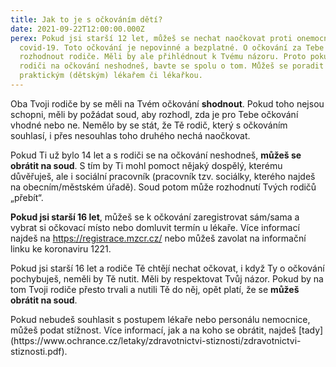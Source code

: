 ```yaml
---
title: Jak to je s očkováním dětí?
date: 2021-09-22T12:00:00.000Z
perex: Pokud jsi starší 12 let, můžeš se nechat naočkovat proti onemocnění
  covid-19. Toto očkování je nepovinné a bezplatné. O očkování za Tebe mohou
  rozhodnout rodiče. Měli by ale přihlédnout k Tvému názoru. Proto pokud se s
  rodiči na očkování neshodneš, bavte se spolu o tom. Můžeš se poradit i se svým
  praktickým (dětským) lékařem či lékařkou.
---
```

<p>Oba Tvoji rodiče by se měli na Tvém očkování <strong>shodnout</strong>. Pokud toho nejsou schopni, měli by požádat soud, aby rozhodl, zda je pro Tebe očkování vhodné nebo ne. Nemělo by se stát, že Tě rodič, který s očkováním souhlasí, i přes nesouhlas toho druhého nechá naočkovat.</p><p>Pokud Ti už bylo 14 let a s rodiči se na očkování neshodneš, <strong>můžeš se obrátit na soud</strong>. S tím by Ti mohl pomoct nějaký dospělý, kterému důvěřuješ, ale i sociální pracovník (pracovník tzv. sociálky, kterého najdeš na obecním/městském úřadě). Soud potom může rozhodnutí Tvých rodičů „přebít“.</p><p><strong>Pokud jsi starší 16 let</strong>, můžeš se k očkování zaregistrovat sám/sama a vybrat si očkovací místo nebo domluvit termín u lékaře. Více informací najdeš na <a href="https://registrace.mzcr.cz/" target="_blank">https://registrace.mzcr.cz/</a> nebo můžeš zavolat na informační linku ke koronaviru 1221.</p><p>Pokud jsi starší 16 let a rodiče Tě chtějí nechat očkovat, i když Ty o očkování pochybuješ, neměli by Tě nutit. Měli by respektovat Tvůj názor. Pokud by na tom Tvoji rodiče přesto trvali a nutili Tě do něj, opět platí, že se <strong>můžeš obrátit na soud</strong>. </p><p>Pokud nebudeš souhlasit s postupem lékaře nebo personálu nemocnice, můžeš podat stížnost. Více informací, jak a na koho se obrátit, najdeš [tady](https://www.ochrance.cz/letaky/zdravotnictvi-stiznosti/zdravotnictvi-stiznosti.pdf).
